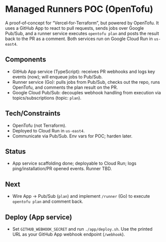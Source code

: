 # Managed Runners POC (OpenTofu)

A proof‑of‑concept for “Vercel‑for‑Terraform”, but powered by OpenTofu. It uses a GitHub App to react to pull requests, sends jobs over Google Pub/Sub, and a runner service executes `opentofu plan` and posts the result back to the PR as a comment. Both services run on Google Cloud Run in `us-east4`.

## Components
- GitHub App service (TypeScript): receives PR webhooks and logs key events (now); will enqueue jobs to Pub/Sub.
- Runner service (Go): pulls jobs from Pub/Sub, checks out the repo, runs OpenTofu, and comments the plan result on the PR.
- Google Cloud Pub/Sub: decouples webhook handling from execution via topics/subscriptions (topic: `plan`).

## Tech/Constraints
- OpenTofu (not Terraform).
- Deployed to Cloud Run in `us-east4`.
- Communicate via Pub/Sub. Env vars for POC; harden later.

## Status
- App service scaffolding done; deployable to Cloud Run; logs ping/installation/PR opened events. Runner TBD.

## Next
- Wire App → Pub/Sub (`plan`) and implement `/runner` (Go) to execute `opentofu plan` and comment back.

## Deploy (App service)
- Set `GITHUB_WEBHOOK_SECRET` and run `./app/deploy.sh`. Use the printed URL as your GitHub App webhook endpoint (`/webhook`).
